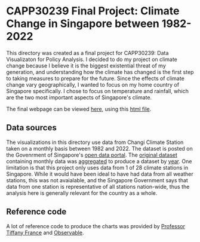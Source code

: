 # CAPP30239 Final Project: Climate Change in Singapore between 1982-2022

This directory was created as a final project for CAPP30239: Data Visualizaton for Policy Analysis. I decided to do my project on climate change because I believe it is the biggest existential threat of my generation, and understanding how the climate has changed is the first step to taking measures to prepare for the future. Since the effects of climate change vary geographically, I wanted to focus on my home country of Singapore specifically. I chose to focus on temperature and rainfall, which are the two most important aspects of Singapore's climate.

The final webpage can be viewed [here](https://collins-ps.github.io/CAPP30239_FA22/final_project/final_project_collins), using this [html file](final_project_collins.html).

## Data sources
The visualizations in this directory use data from Changi Climate Station taken on a monthly basis between 1982 and 2022. The dataset is posted on the Govenrment of Singapore's [open data portal](https://data.gov.sg/). The [original dataset](sg_weather.csv) containing monthly data was [aggregated](convert_to_years.py) to produce a dataset by [year](sg_weather_year.csv). One limitation is that this project only uses data from 1 of 28 climate stations in Singapore. While it would have been ideal to have had data from all weather stations, this was not avaialable, and the Singapore Government says that data from one station is representative of all stations nation-wide, thus the analysis here is generally relevant for the country as a whole.

## Reference code
A lot of reference code to produce the charts was provided by [Professor Tiffany France](https://github.com/tiffanyfrance/CAPP30239_FA22) and [Observable](https://observablehq.com/). 
